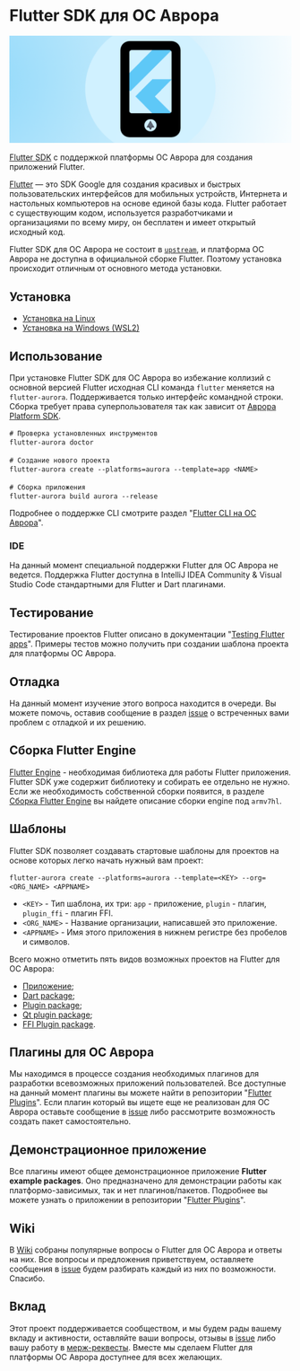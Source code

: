 # Flutter SDK для ОС Аврора

![preview.png](documentation/data/preview.png)

[Flutter SDK](https://github.com/flutter/flutter) с поддержкой платформы ОС Аврора для создания приложений Flutter.

[Flutter](https://flutter.dev/) — это SDK Google для создания красивых и быстрых пользовательских интерфейсов для мобильных устройств, Интернета и настольных компьютеров на основе единой базы кода. Flutter работает с существующим кодом, используется разработчиками и организациями по всему миру, он бесплатен и имеет открытый исходный код.

Flutter SDK для ОС Аврора не состоит в [`upstream`](https://en.wikipedia.org/wiki/Upstream_(software_development)), и платформа ОС Аврора не доступна в официальной сборке Flutter. Поэтому установка происходит отличным от основного метода установки.

## Установка

* [Установка на Linux](documentation/install_linux.md)
* [Установка на Windows (WSL2)](documentation/install_wsl2.md)

## Использование

При установке Flutter SDK для ОС Аврора во избежание коллизий с основной версией Flutter исходная CLI команда `flutter` меняется на `flutter-aurora`. Поддерживается только интерфейс командной строки. Сборка требует права суперпользователя так как зависит от [Аврора Platform SDK](https://developer.auroraos.ru/doc/software_development/psdk).

```shell
# Проверка установленных инструментов
flutter-aurora doctor

# Создание нового проекта
flutter-aurora create --platforms=aurora --template=app <NAME>

# Сборка приложения
flutter-aurora build aurora --release
```

Подробнее о поддержке CLI смотрите раздел "[Flutter CLI на ОС Аврора](documentation/cli.md)".

### IDE

На данный момент специальной поддержки Flutter для ОС Аврора не ведется. Поддержка Flutter доступна в IntelliJ IDEA Community & Visual Studio Code стандартными для Flutter и Dart плагинами.

## Тестирование

Тестирование проектов Flutter описано в документации "[Testing Flutter apps](https://docs.flutter.dev/testing/overview)". Примеры тестов можно получить при создании шаблона проекта для платформы ОС Аврора.

## Отладка

На данный момент изучение этого вопроса находится в очереди. Вы можете помочь, оставив сообщение в раздел [issue](https://gitlab.com/omprussia/flutter/flutter/-/issues) о встреченных вами проблем с отладкой и их решению.

## Сборка Flutter Engine

[Flutter Engine](https://github.com/flutter/engine) - необходимая библиотека для работы Flutter приложения. Flutter SDK уже содержит библиотеку и собирать ее отдельно не нужно. Если же необходимость собственной сборки появится, в разделе [Сборка Flutter Engine](documentation/engine.md) вы найдете описание сборки engine под `armv7hl`.

## Шаблоны

Flutter SDK позволяет создавать стартовые шаблоны для проектов на основе которых легко начать нужный вам проект:

```shell
flutter-aurora create --platforms=aurora --template=<KEY> --org=<ORG_NAME> <APPNAME>
```

- `<KEY>` - Тип шаблона, их три: `app` - приложение, `plugin` - плагин, `plugin_ffi` - плагин FFI.
- `<ORG_NAME>` - Название организации, написавшей это приложение.
- `<APPNAME>` - Имя этого приложения в нижнем регистре без пробелов и символов.

Всего можно отметить пять видов возможных проектов на Flutter для ОС Аврора:

- [Приложение](documentation/application.md);
- [Dart package](https://gitlab.com/omprussia/flutter/flutter-plugins/-/blob/master/documentation/dart_package.md);
- [Plugin package](https://gitlab.com/omprussia/flutter/flutter-plugins/-/blob/master/documentation/plugin_package.md);
- [Qt plugin package](https://gitlab.com/omprussia/flutter/flutter-plugins/-/blob/master/documentation/qt_plugin_package.md);
- [FFI Plugin package](https://gitlab.com/omprussia/flutter/flutter-plugins/-/blob/master/documentation/ffi_plugin_package.md).

## Плагины для ОС Аврора

Мы находимся в процессе создания необходимых плагинов для разработки всевозможных приложений пользователей. Все доступные на данный момент плагины вы можете найти в репозитории "[Flutter Plugins](https://gitlab.com/omprussia/flutter/flutter-plugins)". Если плагин который вы ищете еще не реализован для ОС Аврора оставьте сообщение в [issue](https://gitlab.com/omprussia/flutter/flutter-plugins/-/issues) либо рассмотрите возможность создать пакет самостоятельно.

## Демонстрационное приложение

Все плагины имеют общее демонстрационное приложение **Flutter example packages**. Оно предназначено для демонстрации работы как платформо-зависимых, так и нет плагинов/пакетов. Подробнее вы можете узнать о приложении в репозитории "[Flutter Plugins](https://gitlab.com/omprussia/flutter/flutter-plugins)".

## Wiki

В [Wiki](documentation/wiki.md) собраны популярные вопросы о Flutter для ОС Аврора и ответы на них. Все вопросы и предложения приветствуем, оставляете сообщения в [issue](https://gitlab.com/omprussia/flutter/flutter/-/issues) будем разбирать каждый из них по возможности. Спасибо.

## Вклад

Этот проект поддерживается сообществом, и мы будем рады вашему вкладу и активности, оставляйте ваши вопросы, отзывы в [issue](https://gitlab.com/omprussia/flutter/flutter/-/issues) либо вашу работу в [мерж-реквесты](https://gitlab.com/omprussia/flutter/flutter/-/merge_requests). Вместе мы сделаем Flutter для платформы ОС Аврора доступнее для всех желающих.
